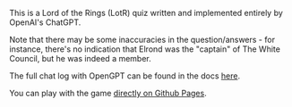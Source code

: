 This is a Lord of the Rings (LotR) quiz written and implemented entirely by OpenAI's ChatGPT. 

Note that there may be some inaccuracies in the question/answers - for instance, there's no indication that
Elrond was the "captain" of The White Council, but he was indeed a member.

The full chat log with OpenGPT can be found in the docs [here](https://aadnk.github.io/LotrQuizChatGPT/docs/QuizChatSession.htm).

You can play with the game [directly on Github Pages](https://aadnk.github.io/LotrQuizChatGPT).